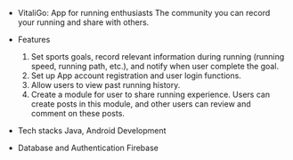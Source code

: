 * VitaliGo: App for running enthusiasts
The community you can record your running and share with others.

* Features
  1. Set sports goals, record relevant information during running (running speed, running path, etc.), and notify when user complete the goal.
  2. Set up App account registration and user login functions.
  3. Allow users to view past running history.
  4. Create a module for user to share running experience. Users can create posts in this module, and other users can review and comment on these posts.


* Tech stacks
Java, Android Development

* Database and Authentication
Firebase


